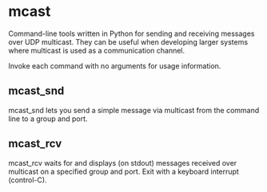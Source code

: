 # mcast
Command-line tools written in Python for sending and receiving messages over
UDP multicast. They can be useful when developing larger systems where
multicast is used as a communication channel.

Invoke each command with no arguments for usage information.

mcast_snd
---------
mcast_snd lets you send a simple message via multicast from the command line to
a group and port.

mcast_rcv
---------
mcast_rcv waits for and displays (on stdout) messages received over multicast
on a specified group and port. Exit with a keyboard interrupt (control-C).

